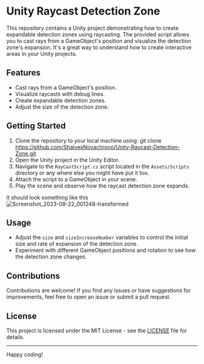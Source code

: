 # Unity Raycast Detection Zone

This repository contains a Unity project demonstrating how to create expandable detection zones using raycasting. The provided script allows you to cast rays from a GameObject's position and visualize the detection zone's expansion. It's a great way to understand how to create interactive areas in your Unity projects.

## Features

- Cast rays from a GameObject's position.
- Visualize raycasts with debug lines.
- Create expandable detection zones.
- Adjust the size of the detection zone.

## Getting Started

1. Clone the repository to your local machine using:
git clone https://github.com/ShalvexNovachrono/Unity-Raycast-Detection-Zone.git
2. Open the Unity project in the Unity Editor.
3. Navigate to the `RayCastScript.cs` script located in the `Assets/Scripts` directory or any where else you might have put it too.
4. Attach the script to a GameObject in your scene.
5. Play the scene and observe how the raycast detection zone expands.

It should look something like this
![Screenshot_2023-08-22_001248-transformed](https://github.com/ShalvexNovachrono/Unity-Raycast-Detection-Zone/assets/55297590/4de47352-5afa-48f7-8256-1010b5551a01)

## Usage

- Adjust the `size` and `sizeIncreaseNumber` variables to control the initial size and rate of expansion of the detection zone.
- Experiment with different GameObject positions and rotation to see how the detection zone changes.

## Contributions

Contributions are welcome! If you find any issues or have suggestions for improvements, feel free to open an issue or submit a pull request.

## License

This project is licensed under the MIT License - see the [LICENSE](LICENSE) file for details.

---

Happy coding!

